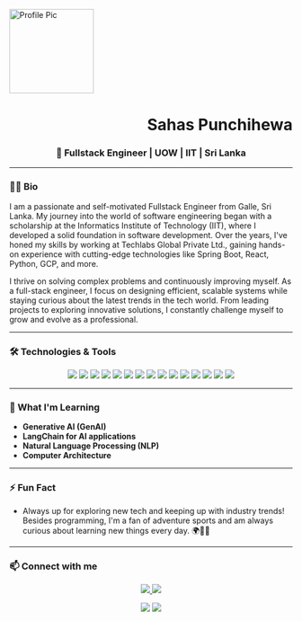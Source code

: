 <p align="left">
  <img src="[[https://user-images.githubusercontent.com/46250566/93753339-c7398800-fc16-11ea-839e-3c6cb61cfa8d.gif](https://media.licdn.com/dms/image/v2/D5603AQGAVB0h8vF3Ug/profile-displayphoto-shrink_800_800/profile-displayphoto-shrink_800_800/0/1709442238433?e=1732752000&v=beta&t=P5BuhffBESDw-oGLFgH-yFLmFIFKzut76puUseKMi0Q)](https://instagram.fcmb2-2.fna.fbcdn.net/v/t51.29350-15/452888308_415303511541433_203679914155572565_n.heic?stp=dst-jpg_e35_p1080x1080&_nc_ht=instagram.fcmb2-2.fna.fbcdn.net&_nc_cat=101&_nc_ohc=jR3xGJs8BjkQ7kNvgEYjoHW&edm=ANTKIIoBAAAA&ccb=7-5&oh=00_AYA25W6DCY3Jg7d_ycmP9vNbThiXejHuJshHGzBnst1V9g&oe=66FAD283&_nc_sid=d885a2)](https://instagram.fcmb2-2.fna.fbcdn.net/v/t51.29350-15/452888308_415303511541433_203679914155572565_n.heic?stp=dst-jpg_e35_p1080x1080&_nc_ht=instagram.fcmb2-2.fna.fbcdn.net&_nc_cat=101&_nc_ohc=jR3xGJs8BjkQ7kNvgEYjoHW&edm=ANTKIIoBAAAA&ccb=7-5&oh=00_AYA25W6DCY3Jg7d_ycmP9vNbThiXejHuJshHGzBnst1V9g&oe=66FAD283&_nc_sid=d885a2)" alt="Profile Pic" width="150"/>
  <h1 align="right">Sahas Punchihewa</h1>
</p>

<h3 align='center'>🚀 Fullstack Engineer | UOW | IIT | Sri Lanka</h3>

---

### 👨‍💻 Bio

I am a passionate and self-motivated Fullstack Engineer from Galle, Sri Lanka. My journey into the world of software engineering began with a scholarship at the Informatics Institute of Technology (IIT), where I developed a solid foundation in software development. Over the years, I've honed my skills by working at Techlabs Global Private Ltd., gaining hands-on experience with cutting-edge technologies like Spring Boot, React, Python, GCP, and more.

I thrive on solving complex problems and continuously improving myself. As a full-stack engineer, I focus on designing efficient, scalable systems while staying curious about the latest trends in the tech world. From leading projects to exploring innovative solutions, I constantly challenge myself to grow and evolve as a professional.

---

### 🛠 Technologies & Tools

<p align="center">
  <img src="https://img.shields.io/badge/Java-007396?style=for-the-badge&logo=openjdk&logoColor=white" />
  <img src="https://img.shields.io/badge/Python-3776AB?style=for-the-badge&logo=python&logoColor=white" />
  <img src="https://img.shields.io/badge/SpringBoot-6DB33F?style=for-the-badge&logo=springboot&logoColor=white" />
  <img src="https://img.shields.io/badge/React-61DAFB?style=for-the-badge&logo=react&logoColor=black" />
  <img src="https://img.shields.io/badge/FastAPI-009688?style=for-the-badge&logo=fastapi&logoColor=white" />
  <img src="https://img.shields.io/badge/GraphQL-E10098?style=for-the-badge&logo=graphql&logoColor=white" />
  <img src="https://img.shields.io/badge/Keycloak-103060?style=for-the-badge&logo=keycloak&logoColor=white" />
  <img src="https://img.shields.io/badge/Postgres-4169E1?style=for-the-badge&logo=postgresql&logoColor=white" />
  <img src="https://img.shields.io/badge/Docker-2496ED?style=for-the-badge&logo=docker&logoColor=white" />
  <img src="https://img.shields.io/badge/GCP-4285F4?style=for-the-badge&logo=googlecloud&logoColor=white" />
  <img src="https://img.shields.io/badge/CI%2FCD-007396?style=for-the-badge&logo=githubactions&logoColor=white" />
  <img src="https://img.shields.io/badge/Terraform-623CE4?style=for-the-badge&logo=terraform&logoColor=white" />
  <img src="https://img.shields.io/badge/LangChain-20232A?style=for-the-badge&logo=langchain&logoColor=61DAFB" />
  <img src="https://img.shields.io/badge/Flutter-02569B?style=for-the-badge&logo=flutter&logoColor=white" />
  <img src="https://img.shields.io/badge/Node.js-339933?style=for-the-badge&logo=nodedotjs&logoColor=white" />
</p>

---

### 🌱 What I'm Learning

- **Generative AI (GenAI)**
- **LangChain for AI applications**
- **Natural Language Processing (NLP)**
- **Computer Architecture**

---

### ⚡ Fun Fact

- Always up for exploring new tech and keeping up with industry trends! Besides programming, I'm a fan of adventure sports and am always curious about learning new things every day. 🌍🏄‍♂️

---

### 📫 Connect with me

<p align="center">
  <a href="mailto:sahasmcg2995@gmail.com">
    <img src="https://img.shields.io/badge/Email-D14836?style=for-the-badge&logo=gmail&logoColor=white" />
  </a>
  <a href="https://www.linkedin.com/in/sahas-punchihewa">
    <img src="https://img.shields.io/badge/LinkedIn-0077B5?style=for-the-badge&logo=linkedin&logoColor=white" />
  </a>
</p>

<p align="center">
  <img src="https://github-readme-stats.vercel.app/api?username=SahasPunchihewa&show_icons=true&theme=radical" />
  <img src="https://github-readme-stats.vercel.app/api/top-langs/?username=SahasPunchihewa&layout=compact&theme=radical" />
</p>

